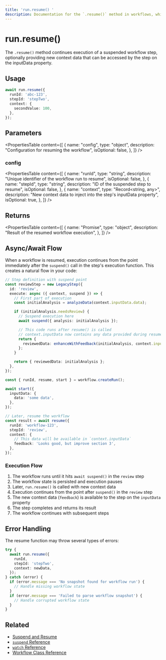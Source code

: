 ```yaml
---
title: 'run.resume() '
description: Documentation for the `.resume()` method in workflows, which continues execution of a suspended workflow step.
---
```


# run.resume()

The `.resume()` method continues execution of a suspended workflow step, optionally providing new context data that can be accessed by the step on the inputData property.

## Usage

```typescript copy showLineNumbers
await run.resume({
  runId: 'abc-123',
  stepId: 'stepTwo',
  context: {
    secondValue: 100,
  },
});
```

## Parameters

<PropertiesTable
content={[
{
name: "config",
type: "object",
description: "Configuration for resuming the workflow",
isOptional: false,
},
]}
/>

### config

<PropertiesTable
content={[
{
name: "runId",
type: "string",
description: "Unique identifier of the workflow run to resume",
isOptional: false,
},
{
name: "stepId",
type: "string",
description: "ID of the suspended step to resume",
isOptional: false,
},
{
name: "context",
type: "Record<string, any>",
description:
"New context data to inject into the step's inputData property",
isOptional: true,
},
]}
/>

## Returns

<PropertiesTable
content={[
{
name: "Promise<LegacyWorkflowResult>",
type: "object",
description: "Result of the resumed workflow execution",
},
]}
/>

## Async/Await Flow

When a workflow is resumed, execution continues from the point immediately after the `suspend()` call in the step's execution function. This creates a natural flow in your code:

```typescript
// Step definition with suspend point
const reviewStep = new LegacyStep({
  id: 'review',
  execute: async ({ context, suspend }) => {
    // First part of execution
    const initialAnalysis = analyzeData(context.inputData.data);

    if (initialAnalysis.needsReview) {
      // Suspend execution here
      await suspend({ analysis: initialAnalysis });

      // This code runs after resume() is called
      // context.inputData now contains any data provided during resume
      return {
        reviewedData: enhanceWithFeedback(initialAnalysis, context.inputData.feedback),
      };
    }

    return { reviewedData: initialAnalysis };
  },
});

const { runId, resume, start } = workflow.createRun();

await start({
  inputData: {
    data: 'some data',
  },
});

// Later, resume the workflow
const result = await resume({
  runId: 'workflow-123',
  stepId: 'review',
  context: {
    // This data will be available in `context.inputData`
    feedback: 'Looks good, but improve section 3',
  },
});
```

### Execution Flow

1. The workflow runs until it hits `await suspend()` in the `review` step
2. The workflow state is persisted and execution pauses
3. Later, `run.resume()` is called with new context data
4. Execution continues from the point after `suspend()` in the `review` step
5. The new context data (`feedback`) is available to the step on the `inputData` property
6. The step completes and returns its result
7. The workflow continues with subsequent steps

## Error Handling

The resume function may throw several types of errors:

```typescript
try {
  await run.resume({
    runId,
    stepId: 'stepTwo',
    context: newData,
  });
} catch (error) {
  if (error.message === 'No snapshot found for workflow run') {
    // Handle missing workflow state
  }
  if (error.message === 'Failed to parse workflow snapshot') {
    // Handle corrupted workflow state
  }
}
```

## Related

- [Suspend and Resume](../../docs/workflows-legacy/suspend-and-resume)
- [`suspend` Reference](./suspend)
- [`watch` Reference](./watch)
- [Workflow Class Reference](./workflow)
